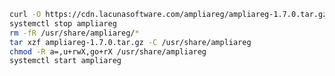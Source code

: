 ﻿```sh
curl -O https://cdn.lacunasoftware.com/ampliareg/ampliareg-1.7.0.tar.gz
systemctl stop ampliareg
rm -fR /usr/share/ampliareg/*
tar xzf ampliareg-1.7.0.tar.gz -C /usr/share/ampliareg
chmod -R a=,u+rwX,go+rX /usr/share/ampliareg
systemctl start ampliareg
```
